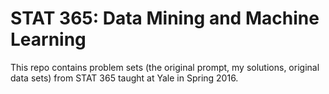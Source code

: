 # STAT 365: Data Mining and Machine Learning

This repo contains problem sets (the original prompt, my solutions, original data sets) from STAT 365 taught at Yale in Spring 2016.
